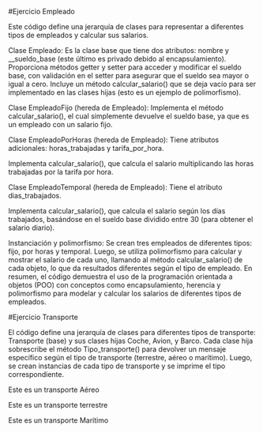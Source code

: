 #Ejercicio Empleado

Este código define una jerarquía de clases para representar a diferentes tipos de empleados y calcular sus salarios.

Clase Empleado:
Es la clase base que tiene dos atributos: nombre y __sueldo_base (este último es privado debido al encapsulamiento).
Proporciona métodos getter y setter para acceder y modificar el sueldo base, con validación en el setter para asegurar que el sueldo sea mayor o igual a cero.
Incluye un método calcular_salario() que se deja vacío para ser implementado en las clases hijas (esto es un ejemplo de polimorfismo).

Clase EmpleadoFijo (hereda de Empleado):
Implementa el método calcular_salario(), el cual simplemente devuelve el sueldo base, ya que es un empleado con un salario fijo.

Clase EmpleadoPorHoras (hereda de Empleado):
Tiene atributos adicionales: horas_trabajadas y tarifa_por_hora.

Implementa calcular_salario(), que calcula el salario multiplicando las horas trabajadas por la tarifa por hora.

Clase EmpleadoTemporal (hereda de Empleado):
Tiene el atributo dias_trabajados.

Implementa calcular_salario(), que calcula el salario según los días trabajados, basándose en el sueldo base dividido entre 30 (para obtener el salario diario).

Instanciación y polimorfismo:
Se crean tres empleados de diferentes tipos: fijo, por horas y temporal.
Luego, se utiliza polimorfismo para calcular y mostrar el salario de cada uno, llamando al método calcular_salario() de cada objeto, lo que da resultados diferentes según el tipo de empleado.
En resumen, el código demuestra el uso de la programación orientada a objetos (POO) con conceptos como encapsulamiento, herencia y polimorfismo para modelar y calcular los salarios de diferentes tipos de empleados.


#Ejercicio Transporte

El código define una jerarquía de clases para diferentes tipos de transporte: Transporte (base) y sus clases hijas Coche, Avion, y Barco. Cada clase hija sobrescribe el método Tipo_transporte() para devolver un mensaje específico según el tipo de transporte (terrestre, aéreo o marítimo). Luego, se crean instancias de cada tipo de transporte y se imprime el tipo correspondiente.

Este es un transporte Aéreo

Este es un transporte terrestre

Este es un transporte Marítimo
